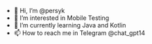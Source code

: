 - 👋 Hi, I’m @persyk
- 👀 I’m interested in Mobile Testing
- 🌱 I’m currently learning Java and Kotlin
- 📫 How to reach me in Telegram @chat_gpt14

<!---
persyk/persyk is a ✨ special ✨ repository because its `README.md` (this file) appears on your GitHub profile.
You can click the Preview link to take a look at your changes.
--->

